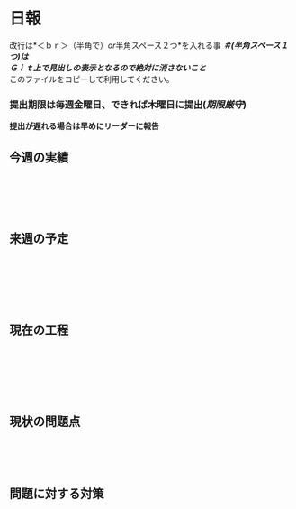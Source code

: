 # 日報
改行は*＜ｂｒ＞（半角で）*or*半角スペース２つ*を入れる事
***＃(半角スペース１つ)は<br>
Ｇｉｔ上で見出しの表示となるので絶対に消さないこと***<br>
このファイルをコピーして利用してください。<br>

### 提出期限は毎週金曜日、できれば木曜日に提出(***期限厳守***)
**提出が遅れる場合は早めにリーダーに報告**

## 今週の実績
<br>
<br>
<br>
<br>

## 来週の予定<br>
<br>
<br>
<br>
<br>
<br>

## 現在の工程<br>
<br>
<br>
<br>
<br>
<br>

## 現状の問題点<br>
<br>
<br>
<br>

## 問題に対する対策<br>
<br>
<br>
<br>